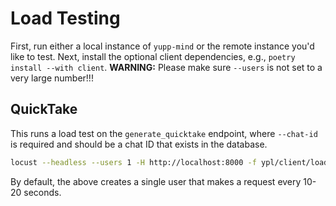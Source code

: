 # Load Testing

First, run either a local instance of `yupp-mind` or the remote instance you'd like to test.
Next, install the optional client dependencies, e.g., `poetry install --with client`.
**WARNING:** Please make sure `--users` is not set to a very large number!!!

## QuickTake

This runs a load test on the `generate_quicktake` endpoint, where `--chat-id` is required and should be a chat ID that exists in the database.

```bash
locust --headless --users 1 -H http://localhost:8000 -f ypl/client/load_testing/generate_quicktake.py --chat-id aaa2e958-09f7-46ab-9923-0b1f3b305808
```

By default, the above creates a single user that makes a request every 10-20 seconds.
